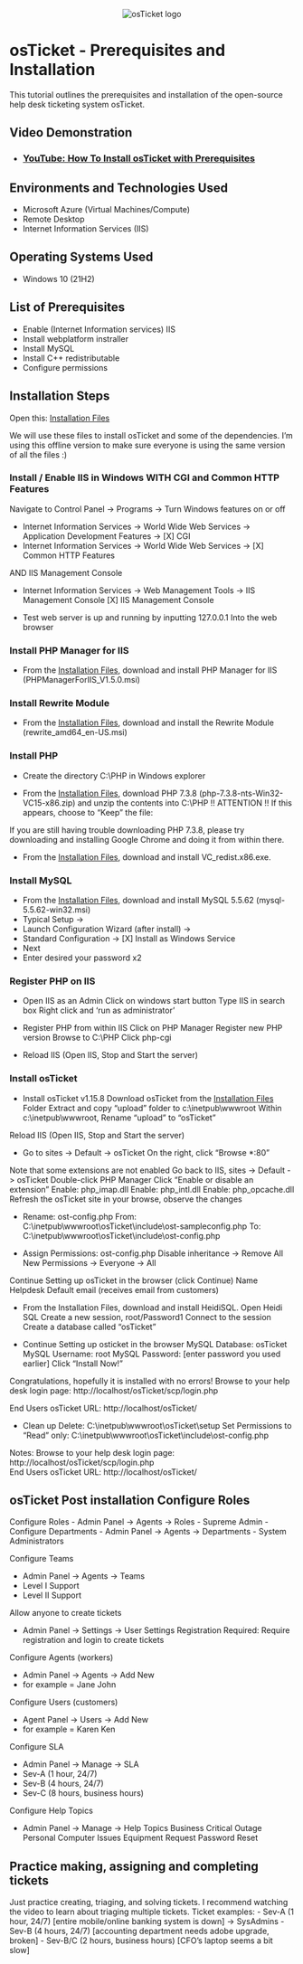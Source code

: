 <p align="center">
<img src="https://i.imgur.com/Clzj7Xs.png" alt="osTicket logo"/>
</p>


<h1>osTicket - Prerequisites and Installation</h1>
This tutorial outlines the prerequisites and installation of the open-source help desk ticketing system osTicket.<br />


<h2>Video Demonstration</h2>

- ### [YouTube: How To Install osTicket with Prerequisites](https://www.youtube.com/watch?v=K7T_JjvEamg&pp=ygUIb3N0aWNrZXQ%3D)

<h2>Environments and Technologies Used</h2>

- Microsoft Azure (Virtual Machines/Compute)
- Remote Desktop
- Internet Information Services (IIS)

<h2>Operating Systems Used </h2>

- Windows 10</b> (21H2)

<h2>List of Prerequisites</h2>

- Enable (Internet Information services) IIS
- Install webplatform instraller
- Install MySQL
- Install C++ redistributable
- Configure permissions

<h2>Installation Steps</h2>


Open this: [Installation Files](https://drive.google.com/drive/u/1/folders/1APMfNyfNzcxZC6EzdaNfdZsUwxWYChf6)

We will use these files to install osTicket and some of the dependencies. I’m using this offline version to make sure everyone is using the same version of all the files :)

### Install / Enable IIS in Windows WITH CGI and Common HTTP Features
Navigate to Control Panel -> Programs -> Turn Windows features on or off


- Internet Information Services -> World Wide Web Services -> Application Development Features -> 
[X] CGI
- Internet Information Services -> World Wide Web Services -> 
[X] Common HTTP Features

AND IIS Management Console
- Internet Information Services -> Web Management Tools -> IIS Management Console
	[X] IIS Management Console


- Test web server is up and running by inputting
127.0.0.1
Into the web browser

### Install PHP Manager for IIS
- From the [Installation Files](https://drive.google.com/drive/u/1/folders/1APMfNyfNzcxZC6EzdaNfdZsUwxWYChf6), download and install PHP Manager for IIS (PHPManagerForIIS_V1.5.0.msi)

### Install Rewrite Module
- From the [Installation Files](https://drive.google.com/drive/u/1/folders/1APMfNyfNzcxZC6EzdaNfdZsUwxWYChf6), download and install the Rewrite Module (rewrite_amd64_en-US.msi)

### Install PHP
- Create the directory C:\PHP in Windows explorer

- From the [Installation Files](https://drive.google.com/drive/u/1/folders/1APMfNyfNzcxZC6EzdaNfdZsUwxWYChf6), download PHP 7.3.8 (php-7.3.8-nts-Win32-VC15-x86.zip) and unzip the contents into C:\PHP
!! ATTENTION !!
If this appears, choose to “Keep” the file:



If you are still having trouble downloading PHP 7.3.8, please try downloading and installing Google Chrome and doing it from within there. 

- From the [Installation Files](https://drive.google.com/drive/u/1/folders/1APMfNyfNzcxZC6EzdaNfdZsUwxWYChf6), download and install VC_redist.x86.exe.

### Install MySQL
- From the [Installation Files](https://drive.google.com/drive/u/1/folders/1APMfNyfNzcxZC6EzdaNfdZsUwxWYChf6), download and install MySQL 5.5.62 (mysql-5.5.62-win32.msi)
- Typical Setup ->
- Launch Configuration Wizard (after install) ->
- Standard Configuration ->
[X] Install as Windows Service
- Next
- Enter desired your password x2

 ### Register PHP on IIS
- Open IIS as an Admin
Click on windows start button
Type IIS in search box
Right click and ‘run as administrator’

- Register PHP from within IIS
Click on PHP Manager
Register new PHP version
Browse to C:\PHP
Click php-cgi

- Reload IIS (Open IIS, Stop and Start the server)

### Install osTicket
- Install osTicket v1.15.8
Download osTicket from the [Installation Files](https://drive.google.com/drive/u/1/folders/1APMfNyfNzcxZC6EzdaNfdZsUwxWYChf6) Folder
Extract and copy “upload” folder to c:\inetpub\wwwroot
Within c:\inetpub\wwwroot, Rename “upload” to “osTicket”

Reload IIS (Open IIS, Stop and Start the server)

- Go to sites -> Default -> osTicket
On the right, click “Browse *:80”

Note that some extensions are not enabled
Go back to IIS, sites -> Default -> osTicket
Double-click PHP Manager
Click “Enable or disable an extension”
Enable: php_imap.dll
Enable: php_intl.dll
Enable: php_opcache.dll
Refresh the osTicket site in your browse, observe the changes

- Rename: ost-config.php
From: C:\inetpub\wwwroot\osTicket\include\ost-sampleconfig.php
To: C:\inetpub\wwwroot\osTicket\include\ost-config.php

- Assign Permissions: ost-config.php
Disable inheritance -> Remove All
New Permissions -> Everyone -> All

Continue Setting up osTicket in the browser (click Continue)
Name Helpdesk
Default email (receives email from customers)

- From the Installation Files, download and install HeidiSQL.
Open Heidi SQL
Create a new session, root/Password1
Connect to the session
Create a database called “osTicket”

- Continue Setting up osticket in the browser
MySQL Database: osTicket
MySQL Username: root
MySQL Password: [enter password you used earlier]
Click “Install Now!”

Congratulations, hopefully it is installed with no errors!
Browse to your help desk login page: http://localhost/osTicket/scp/login.php

End Users osTicket URL:
http://localhost/osTicket/ 

- Clean up
Delete: C:\inetpub\wwwroot\osTicket\setup
Set Permissions to “Read” only: C:\inetpub\wwwroot\osTicket\include\ost-config.php

Notes:
Browse to your help desk login page: http://localhost/osTicket/scp/login.php  
End Users osTicket URL: http://localhost/osTicket/ 

<h2>osTicket Post installation Configure Roles</h2>
Configure Roles
- Admin Panel -> Agents -> Roles
- Supreme Admin
- Configure Departments
- Admin Panel -> Agents -> Departments
- System Administrators

Configure Teams
- Admin Panel -> Agents -> Teams
- Level I Support
- Level II Support

Allow anyone to create tickets
- Admin Panel -> Settings -> User Settings
Registration Required: Require registration and login to create tickets 

Configure Agents (workers)
- Admin Panel -> Agents -> Add New
- for example =
Jane
John

Configure Users (customers)
- Agent Panel -> Users -> Add New
- for example =
Karen
Ken

Configure SLA
- Admin Panel -> Manage -> SLA
- Sev-A (1 hour, 24/7)
- Sev-B (4 hours, 24/7)
- Sev-C (8 hours, business hours)

Configure Help Topics
- Admin Panel -> Manage -> Help Topics
Business Critical Outage
Personal Computer Issues
Equipment Request
Password Reset

<h2>Practice making, assigning and completing tickets</h2>
Just practice creating, triaging, and solving tickets. I recommend watching the video to learn about triaging multiple tickets.
Ticket examples:
- Sev-A (1 hour, 24/7) [entire mobile/online banking system is down] -> SysAdmins
- Sev-B (4 hours, 24/7) [accounting department needs adobe upgrade, broken]
- Sev-B/C (2 hours, business hours) [CFO’s laptop seems a bit slow]

